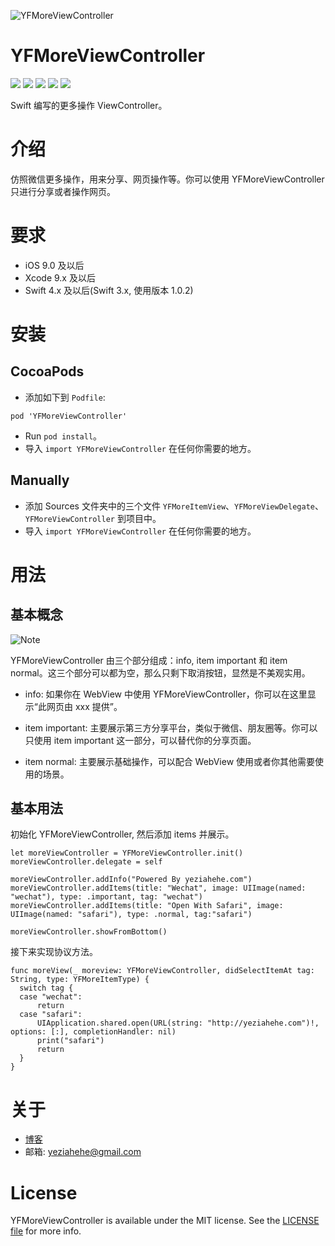 ![YFMoreViewController](YFMoreViewController.png)

# YFMoreViewController

<p>
<a href="http://cocoadocs.org/docsets/YFMoreViewController"><img src="https://img.shields.io/cocoapods/v/YFMoreViewController.svg?style=flat"></a>
<a href="https://github.com/yeziahehe/YFMoreViewController/blob/master/LICENSE"><img src="https://img.shields.io/badge/language-MIT-blue.svg"></a>
<a href="http://swift.org"><img src="https://img.shields.io/badge/language-swift%204.0-orange.svg"></a>
<a href="https://developer.apple.com/xcode/"><img src="https://img.shields.io/badge/xcode-8.0-46aae6.svg"></a>
<a href="https://developer.apple.com/ios"><img src="https://img.shields.io/badge/platform-iOS%209+-lightgray.svg"></a>
</p>

Swift 编写的更多操作 ViewController。

# 介绍

仿照微信更多操作，用来分享、网页操作等。你可以使用 YFMoreViewController 只进行分享或者操作网页。

# 要求

- iOS 9.0 及以后
- Xcode 9.x 及以后
- Swift 4.x 及以后(Swift 3.x, 使用版本 1.0.2)

# 安装

## CocoaPods

- 添加如下到 `Podfile`:
```
pod 'YFMoreViewController'
```
- Run `pod install`。
- 导入 `import YFMoreViewController` 在任何你需要的地方。

## Manually

- 添加 Sources 文件夹中的三个文件 `YFMoreItemView`、`YFMoreViewDelegate`、`YFMoreViewController` 到项目中。
- 导入 `import YFMoreViewController` 在任何你需要的地方。

# 用法

## 基本概念

![Note](Note.png)

YFMoreViewController 由三个部分组成：info, item important 和 item normal。这三个部分可以都为空，那么只剩下取消按钮，显然是不美观实用。

- info: 如果你在 WebView 中使用 YFMoreViewController，你可以在这里显示“此网页由 xxx 提供”。

- item important: 主要展示第三方分享平台，类似于微信、朋友圈等。你可以只使用 item important 这一部分，可以替代你的分享页面。

- item normal: 主要展示基础操作，可以配合 WebView 使用或者你其他需要使用的场景。

## 基本用法

初始化 YFMoreViewController, 然后添加 items 并展示。
```
let moreViewController = YFMoreViewController.init()
moreViewController.delegate = self

moreViewController.addInfo("Powered By yeziahehe.com")
moreViewController.addItems(title: "Wechat", image: UIImage(named: "wechat"), type: .important, tag: "wechat")
moreViewController.addItems(title: "Open With Safari", image: UIImage(named: "safari"), type: .normal, tag:"safari")

moreViewController.showFromBottom()
```

接下来实现协议方法。
```
func moreView(_ moreview: YFMoreViewController, didSelectItemAt tag: String, type: YFMoreItemType) {
  switch tag {
  case "wechat":
      return
  case "safari":
      UIApplication.shared.open(URL(string: "http://yeziahehe.com")!, options: [:], completionHandler: nil)
      print("safari")
      return
  }
}
```

# 关于

- [博客](http://yeziahehe.com/)
- 邮箱: yeziahehe@gmail.com

# License

YFMoreViewController is available under the MIT license. See the [LICENSE file](https://github.com/yeziahehe/YFMoreViewController/blob/master/LICENSE) for more info.
